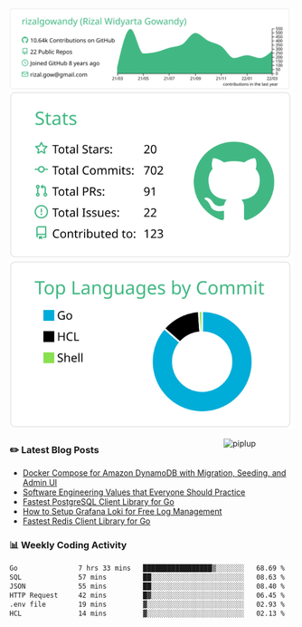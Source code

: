 ![profile-details](profile-summary-card-output/vue/0-profile-details.svg)
![stats](profile-summary-card-output/vue/3-stats.svg)
![most-commit-language](profile-summary-card-output/vue/2-most-commit-language.svg)

<img alt="piplup" align="right" width="125px" src="https://media.giphy.com/media/w6YCfXHS6QZjeHlVpI/giphy.gif">

### :pencil2: Latest Blog Posts
<!-- BLOG-POST-LIST:START -->
- [Docker Compose for Amazon DynamoDB with Migration, Seeding, and Admin UI](https://medium.com/geekculture/docker-compose-for-amazon-dynamodb-with-migration-seeding-and-admin-ui-db11a348cc6a?source=rss-5763b0f1aba6------2)
- [Software Engineering Values that Everyone Should Practice](https://levelup.gitconnected.com/software-engineering-values-that-everyone-should-practice-c980d00cd103?source=rss-5763b0f1aba6------2)
- [Fastest PostgreSQL Client Library for Go](https://levelup.gitconnected.com/fastest-postgresql-client-library-for-go-579fa97909fb?source=rss-5763b0f1aba6------2)
- [How to Setup Grafana Loki for Free Log Management](https://levelup.gitconnected.com/how-to-setup-grafana-loki-for-free-log-management-ceb60558503c?source=rss-5763b0f1aba6------2)
- [Fastest Redis Client Library for Go](https://levelup.gitconnected.com/fastest-redis-client-library-for-go-7993f618f5ab?source=rss-5763b0f1aba6------2)
<!-- BLOG-POST-LIST:END -->

### 📊 Weekly Coding Activity
<!--START_SECTION:waka-->

```text
Go               7 hrs 33 mins   █████████████████▒░░░░░░░   68.69 %
SQL              57 mins         ██░░░░░░░░░░░░░░░░░░░░░░░   08.63 %
JSON             55 mins         ██░░░░░░░░░░░░░░░░░░░░░░░   08.40 %
HTTP Request     42 mins         █▓░░░░░░░░░░░░░░░░░░░░░░░   06.45 %
.env file        19 mins         ▓░░░░░░░░░░░░░░░░░░░░░░░░   02.93 %
HCL              14 mins         ▓░░░░░░░░░░░░░░░░░░░░░░░░   02.13 %
```

<!--END_SECTION:waka-->

